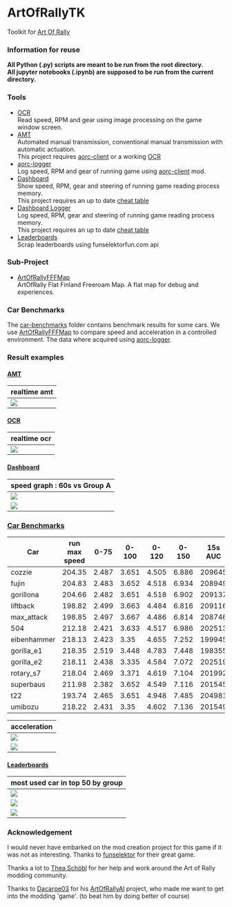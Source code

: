 # ArtOfRallyTK
Toolkit for [Art Of Rally](https://artofrally.com/)

### Information for reuse
**All Python (.py) scripts are meant to be run from the root directory.**  
**All jupyter notebooks (.ipynb) are supposed to be run from the current directory.**

### Tools

* [OCR](ocr)  
Read speed, RPM and gear using image processing on the game window screen.
* [AMT](automated-manual-transmission)  
Automated manual transmission, conventional manual transmission with
automatic actuation.  
This project requires [aorc-client](https://github.com/Theaninova/aorc-client) 
  or a working [OCR](ocr)
* [aorc-logger](aorc-logger)  
Log speed, RPM and gear of running game using
[aorc-client](https://github.com/Theaninova/aorc-client) mod.
* [Dashboard](dashboard)  
Show speed, RPM, gear and steering of running game reading process memory.  
This project requires an up to date [cheat table](cheat-table)
* [Dashboard Logger](dashboard-logger)  
Log speed, RPM, gear and  steering of running game reading process memory.  
This project requires an up to date [cheat table](cheat-table)
* [Leaderboards](leaderboards)  
Scrap leaderboards using funselektorfun.com api

### Sub-Project

* [ArtOfRallyFFFMap](https://github.com/Cyril-Meyer/ArtOfRallyFFFMap)  
ArtOfRally Flat Finland Freeroam Map. A flat map for debug and experiences.

### Car Benchmarks
The [car-benchmarks](car-benchmarks) folder contains benchmark results for some
cars.
We use [ArtOfRallyFFFMap](https://github.com/Cyril-Meyer/ArtOfRallyFFFMap) to
compare speed and acceleration in a controlled environment.
The data where acquired using [aorc-logger](aorc-logger).

### Result examples

#### [AMT](automated-manual-transmission)

| realtime amt |
|---|
|[![](https://img.youtube.com/vi/DsTWGiM55rg/0.jpg)](https://www.youtube.com/watch?v=DsTWGiM55rg)|

#### [OCR](ocr)

| realtime ocr |
|---|
|![](ocr/ocr.png)|


#### [Dashboard](dashboard)

| speed graph : 60s vs Group A |
|---|
|![](dashboard-logger/logs_view/das_220_01.png)|
|![](dashboard-logger/logs_view/the_fujin_01.png)|


### [Car Benchmarks](car-benchmarks)

| Car           | run max speed | 0-75   | 0-100  | 0-120  | 0-150  | 15s AUC  | 5s AUC   |
|---------------|---------------|--------|--------|--------|--------|----------|----------|
|        cozzie |         204.35|   2.487|   3.651|   4.505|   6.886|    209645|     35842|
|         fujin |         204.83|   2.483|   3.652|   4.518|   6.934|    208949|     35894|
|     gorillona |         204.66|   2.482|   3.651|   4.518|   6.902|    209137|     35907|
|      liftback |         198.82|   2.499|   3.663|   4.484|   6.816|    209116|     35658|
|    max_attack |         198.85|   2.497|   3.667|   4.486|   6.814|    208746|     35484|
|           504 |         212.18|   2.421|   3.633|   4.517|   6.986|    202513|     36518|
|   eibenhammer |         218.13|   2.423|    3.35|   4.655|   7.252|    199945|     36108|
|    gorilla_e1 |         218.35|   2.519|   3.448|   4.783|   7.448|    198355|     35489|
|    gorilla_e2 |         218.11|   2.438|   3.335|   4.584|   7.072|    202519|     36226|
|     rotary_s7 |         218.04|   2.469|   3.371|   4.619|   7.104|    201992|     36254|
|     superbaus |         211.98|   2.382|   3.652|   4.549|   7.116|    201545|     36635|
|           t22 |         193.74|   2.465|   3.651|   4.948|   7.485|    204981|     35569|
|       umibozu |         218.22|   2.431|    3.35|   4.602|   7.136|    201549|     36281|

| acceleration |
|---|
|![](car-benchmarks/logs_a/acceleration_smoothed.png)|
|![](car-benchmarks/logs_s/acceleration_smoothed.png)|

#### [Leaderboards](leaderboards)

| most used car in top 50 by group |
|---|
|![](leaderboards/logs_view/60s_top50_cars.png)|
|![](leaderboards/logs_view/GroupS_top50_cars.png)|
|![](leaderboards/logs_view/GroupA_top50_cars.png)|

### Acknowledgement

I would never have embarked on the mod creation project for this game if
it was not as interesting.
Thanks to [funselektor](https://funselektor.com/) for their great game.

Thanks a lot to [Thea Schöbl](https://github.com/Theaninova) for her help and
work around the Art of Rally modding community.

Thanks to [Dacarpe03](https://github.com/Dacarpe03) for his
[ArtOfRallyAI](https://github.com/Dacarpe03/ArtOfRallyAI) project, who made
me want to get into the modding 'game'. (to beat him by doing better of course)
